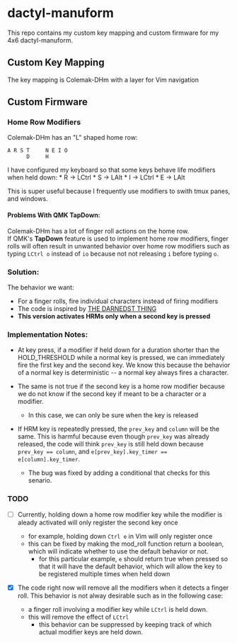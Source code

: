 # dactyl-manuform
This repo contains my custom key mapping and custom firmware for my 4x6 
dactyl-manuform.
<br> 
## Custom Key Mapping
The key mapping is Colemak-DHm with a layer for Vim navigation

## Custom Firmware
### Home Row Modifiers
Colemak-DHm has an "L" shaped home row:
```
A R S T     N E I O 
      D     H
```
I have configured my keyboard so that some keys behave life modifiers when held
down:
    * R -> LCtrl
    * S -> LAlt
    * I -> LCtrl
    * E -> LAlt

This is super useful because I frequently use modifiers to swith tmux panes,
and windows. 

#### Problems With QMK TapDown:
Colemak-DHm has a lot of finger roll actions on the home row. <br>
If QMK's **TapDown** feature is used to implement home row modifiers, finger
rolls will often result in unwanted behavior over home row modifiers such as
typing `LCtrl o` instead of `io` because not not releasing `i` before 
typing `o`.

### Solution:
The behavior we want: 
* For a finger rolls, fire individual characters instead of firing modifiers
* The code is inspired by [THE DARNEDST THING](http://thedarnedestthing.com/rolling%20qmk%20modifiers)
* **This version activates HRMs only when a second key is pressed**

### Implementation Notes:
* At key press, if a modifier if held down for a duration shorter than the
  HOLD_THRESHOLD while a normal key is pressed, we can immediately fire the
  first key and the second key. We know this because the behavior of a normal
  key is deterministic -- a normal key always fires a character. 

* The same is not true if the second key is a home row modifier because we do
  not know if the second key if meant to be a character or a modifier.
    * In this case, we can only be sure when the key is released

* If HRM key is repeatedly pressed, the `prev_key` and `column` will be the
  same. This is harmful because even though `prev_key` was already released,
  the code will think `prev_key` is still held down because 
  `prev_key == column`, and `e[prev_key].key_timer == e[column].key_timer`.
    * The bug was fixed by adding a conditional that checks for this
     senario.


### TODO
- [ ] Currently, holding down a home row modifier key while the modifier is
    aleady activated will only register the second key once
    * for example, holding down `Ctrl e` in Vim will only register once
    * this can be fixed by making the mod_roll function return a boolean, which
      will indicate whether to use the default behavior or not.
        * for this particular example, `e` should return true when pressed so
          that it will have the default behavior, which will allow the key to
          be registered multiple times when held down

- [x] The code right now will remove all the modifiers when it detects a finger
    roll. This behavior is not alway desirable such as in the following case:
    * a finger roll involving a modifier key while `LCtrl` is held down. 
    * this will remove the effect of `LCtrl`
        * this behavior can be suppressed by keeping track of which actual
          modifier keys are held down.

